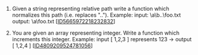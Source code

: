 1.  Given a string representing relative path write a function which normalizes this path (i.e. replaces ".."). 
    Example: 
    input: \a\b\..\foo.txt 
    output: \a\foo.txt [[ID5665972218232832][101]]

2.  You are given an array representing integer. Write a function which increments this integer. 
    Example: input [ 1,2,3 ] represents 123 -> output [ 1,2,4 ]  [[ID4809209524781056][102]]

    
[101]:https://github.com/inadram/CrackingCode/tree/master/src/main/Questions/ID5665972218232832
[102]:https://github.com/inadram/CrackingCode/tree/master/src/main/Questions/ID4809209524781056
